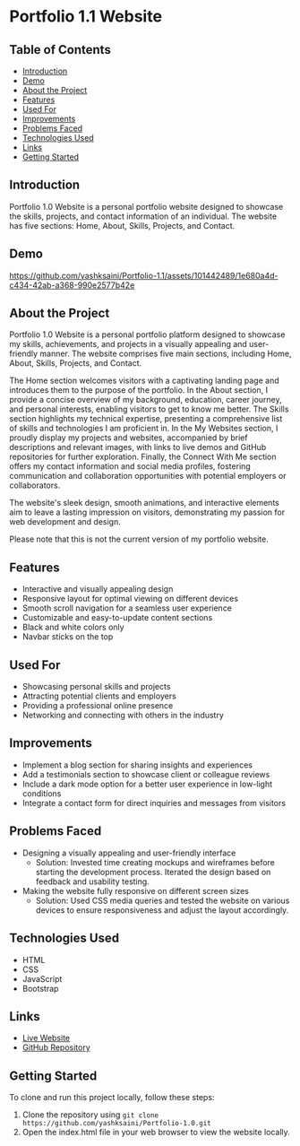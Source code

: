 # Portfolio 1.1 Website

## Table of Contents
- [Introduction](#introduction)
- [Demo](#demo)
- [About the Project](#about-the-project)
- [Features](#features)
- [Used For](#used-for)
- [Improvements](#improvements)
- [Problems Faced](#problems-faced)
- [Technologies Used](#technologies-used)
- [Links](#links)
- [Getting Started](#getting-started)

## Introduction
Portfolio 1.0 Website is a personal portfolio website designed to showcase the skills, projects, and contact information of an individual. The website has five sections: Home, About, Skills, Projects, and Contact. 

## Demo


https://github.com/yashksaini/Portfolio-1.1/assets/101442489/1e680a4d-c434-42ab-a368-990e2577b42e



## About the Project
Portfolio 1.0 Website is a personal portfolio platform designed to showcase my skills, achievements, and projects in a visually appealing and user-friendly manner. The website comprises five main sections, including Home, About, Skills, Projects, and Contact.

The Home section welcomes visitors with a captivating landing page and introduces them to the purpose of the portfolio. In the About section, I provide a concise overview of my background, education, career journey, and personal interests, enabling visitors to get to know me better. The Skills section highlights my technical expertise, presenting a comprehensive list of skills and technologies I am proficient in. In the My Websites section, I proudly display my projects and websites, accompanied by brief descriptions and relevant images, with links to live demos and GitHub repositories for further exploration. Finally, the Connect With Me section offers my contact information and social media profiles, fostering communication and collaboration opportunities with potential employers or collaborators.

The website's sleek design, smooth animations, and interactive elements aim to leave a lasting impression on visitors, demonstrating my passion for web development and design.

Please note that this is not the current version of my portfolio website.

## Features
- Interactive and visually appealing design
- Responsive layout for optimal viewing on different devices
- Smooth scroll navigation for a seamless user experience
- Customizable and easy-to-update content sections
- Black and white colors only
- Navbar sticks on the top

## Used For
- Showcasing personal skills and projects
- Attracting potential clients and employers
- Providing a professional online presence
- Networking and connecting with others in the industry

## Improvements
- Implement a blog section for sharing insights and experiences
- Add a testimonials section to showcase client or colleague reviews
- Include a dark mode option for a better user experience in low-light conditions
- Integrate a contact form for direct inquiries and messages from visitors

## Problems Faced
- Designing a visually appealing and user-friendly interface
  - Solution: Invested time creating mockups and wireframes before starting the development process. Iterated the design based on feedback and usability testing.
- Making the website fully responsive on different screen sizes
  - Solution: Used CSS media queries and tested the website on various devices to ensure responsiveness and adjust the layout accordingly.

## Technologies Used
- HTML
- CSS
- JavaScript
- Bootstrap

## Links
- [Live Website](https://yks-portfolio.netlify.app/)
- [GitHub Repository](https://github.com/yashksaini/Portfolio-1.1)

## Getting Started
To clone and run this project locally, follow these steps:
1. Clone the repository using `git clone https://github.com/yashksaini/Portfolio-1.0.git`
2. Open the index.html file in your web browser to view the website locally.
